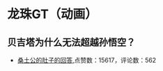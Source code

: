 # 龙珠GT（动画）
## 贝吉塔为什么无法超越孙悟空？
- [桑土公的肚子的回答](https://www.zhihu.com/question/64737739/answer/697045060),点赞数：15617，评论数：562
